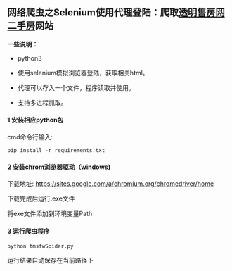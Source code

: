 ## 网络爬虫之Selenium使用代理登陆：爬取[透明售房网二手房](http://www.howzf.com/esfn/EsfnSearch_csnew.jspx)网站 

**一些说明：**
* python3

* 使用selenium模拟浏览器登陆，获取相关html。

* 代理可以存入一个文件，程序读取并使用。

* 支持多进程抓取。


#### 1 安装相应python包
 cmd命令行输入:
 
`pip install -r requirements.txt`

#### 2 安装chrom浏览器驱动（windows)
 下载地址: https://sites.google.com/a/chromium.org/chromedriver/home
 
 下载完成后运行.exe文件
 
 将exe文件添加到环境变量Path

#### 3 运行爬虫程序

 `python tmsfwSpider.py`
 
 运行结果自动保存在当前路径下

